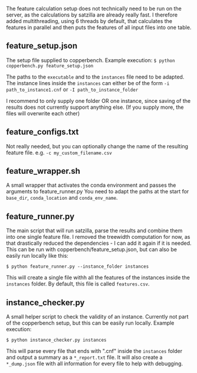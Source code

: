 The feature calculation setup does not technically need to be run on the server, as the calculations by satzilla are already really fast.
I therefore added multithreading, using 6 threads by default, that calculates the features in parallel and then puts the features of all input files into one table.

## feature_setup.json
The setup file supplied to copperbench.
Example execution:
``$ python copperbench.py feature_setup.json``

The paths to the `executable` and to the `instances` file need to be adapted.
The instance lines inside the `instances` can either be of the form
``-i path_to_instance1.cnf``
or 
``-I path_to_instance_folder``

I recommend to only supply one folder OR one instance, since saving of the results does not currently support anything else.
(If you supply more, the files will overwrite each other)

## feature_configs.txt
Not really needed, but you can optionally change the name of the resulting feature file.
e.g.
``-c my_custom_filename.csv``

## feature_wrapper.sh
A small wrapper that activates the conda environment and passes the arguments to feature_runner.py
You need to adapt the paths at the start for `base_dir`, `conda_location` and `conda_env_name`.

## feature_runner.py
The main script that will run satzilla, parse the results and combine them into one single feature file.
I removed the treewidth computation for now, as that drastically reduced the dependencies - I can add it again if it is needed.
This can be run with copperbench/feature_setup.json, but can also be easily run locally like this:

``$ python feature_runner.py --instance_folder instances``

This will create a single file withh all the features of the instances inside the `instances` folder.
By default, this file is called `features.csv`.

## instance_checker.py
A small helper script to check the validity of an instance.
Currently not part of the copperbench setup, but this can be easily run locally.
Example execution:

``$ python instance_checker.py instances``

This will parse every file that ends with ".cnf" inside the `instances` folder and output a summary as a `*_report.txt` file.
It will also create a `*_dump.json` file with all information for every file to help with debugging.